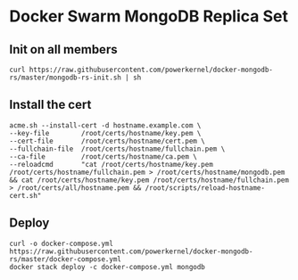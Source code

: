 # Docker Swarm MongoDB Replica Set

Init on all members
-------------------
~~~
curl https://raw.githubusercontent.com/powerkernel/docker-mongodb-rs/master/mongodb-rs-init.sh | sh
~~~

Install the cert
----------------
~~~
acme.sh --install-cert -d hostname.example.com \
--key-file        /root/certs/hostname/key.pem \
--cert-file       /root/certs/hostname/cert.pem \
--fullchain-file  /root/certs/hostname/fullchain.pem \
--ca-file         /root/certs/hostname/ca.pem \
--reloadcmd       "cat /root/certs/hostname/key.pem /root/certs/hostname/fullchain.pem > /root/certs/hostname/mongodb.pem && cat /root/certs/hostname/key.pem /root/certs/hostname/fullchain.pem > /root/certs/all/hostname.pem && /root/scripts/reload-hostname-cert.sh"
~~~

Deploy
------
~~~
curl -o docker-compose.yml https://raw.githubusercontent.com/powerkernel/docker-mongodb-rs/master/docker-compose.yml
docker stack deploy -c docker-compose.yml mongodb
~~~
